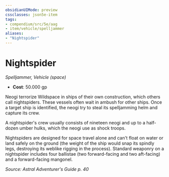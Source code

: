 ```yaml
---
obsidianUIMode: preview
cssclasses: json5e-item
tags:
- compendium/src/5e/aag
- item/vehicle/spelljammer
aliases: 
- "Nightspider"
---
```

# Nightspider
*Spelljammer, Vehicle (space)*  

- **Cost**: 50.000 gp

Neogi terrorize Wildspace in ships of their own construction, which others call nightspiders. These vessels often wait in ambush for other ships. Once a target ship is identified, the neogi try to steal its spelljamming helm and capture its crew.

A nightspider's crew usually consists of nineteen neogi and up to a half-dozen umber hulks, which the neogi use as shock troops.

Nightspiders are designed for space travel alone and can't float on water or land safely on the ground (the weight of the ship would snap its spindly legs, destroying its weblike rigging in the process). Standard weaponry on a nightspider includes four ballistae (two forward-facing and two aft-facing) and a forward-facing mangonel.

*Source: Astral Adventurer's Guide p. 40*
